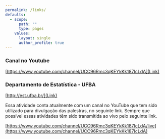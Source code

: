 ```yaml
---
permalink: /links/
defaults:
  - scope:
      path: ""
      type: pages
    values:
      layout: single
      author_profile: true
---
```


### Canal no Youtube

[https://www.youtube.com/channel/UCC96Rmc3qKEYkKk187IcLdA](Link)

### Departamento de Estatística - UFBA

[http://est.ufba.br/](Link)

Essa atividade conta atualmente com um canal no YouTube que tem sido utilizado para divulgação das palestras, no seguinte link. Sempre que possível essas atividades têm sido transmitida ao vivo pelo seguinte link. 

[https://www.youtube.com/channel/UCC96Rmc3qKEYkKk187IcLdA/live](https://www.youtube.com/channel/UCC96Rmc3qKEYkKk187IcLdA)
